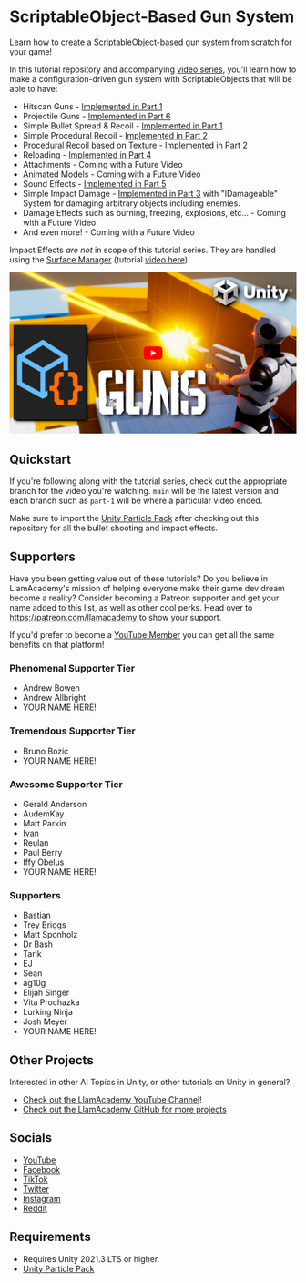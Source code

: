 # ScriptableObject-Based Gun System
Learn how to create a ScriptableObject-based gun system from scratch for your game! 

In this tutorial repository and accompanying [video series](https://www.youtube.com/watch?v=E-vIMamyORg&list=PLllNmP7eq6TQJjgKJ6FKcNFfRREe_L6to), you'll learn how to make a configuration-driven gun system with ScriptableObjects that will be able to have:
* Hitscan Guns - [Implemented in Part 1](https://www.youtube.com/watch?v=E-vIMamyORg&list=PLllNmP7eq6TQJjgKJ6FKcNFfRREe_L6to&index=1)
* Projectile Guns - [Implemented in Part 6](https://www.youtube.com/watch?v=RuW3IfolP-s&list=PLllNmP7eq6TQJjgKJ6FKcNFfRREe_L6to&index=6)
* Simple Bullet Spread & Recoil - [Implemented in Part 1](https://www.youtube.com/watch?v=E-vIMamyORg&list=PLllNmP7eq6TQJjgKJ6FKcNFfRREe_L6to&index=1).
* Simple Procedural Recoil - [Implemented in Part 2](https://www.youtube.com/watch?v=pwq7F5DeQnI&list=PLllNmP7eq6TQJjgKJ6FKcNFfRREe_L6to&index=2)
* Procedural Recoil based on Texture - [Implemented in Part 2](https://www.youtube.com/watch?v=pwq7F5DeQnI&list=PLllNmP7eq6TQJjgKJ6FKcNFfRREe_L6to&index=2)
* Reloading - [Implemented in Part 4](https://www.youtube.com/watch?v=Tn8RYWnEd94&list=PLllNmP7eq6TQJjgKJ6FKcNFfRREe_L6to&index=4)
* Attachments - Coming with a Future Video
* Animated Models - Coming with a Future Video
* Sound Effects - [Implemented in Part 5](https://www.youtube.com/watch?v=hV3BAw2c9Io&list=PLllNmP7eq6TQJjgKJ6FKcNFfRREe_L6to&index=5)
* Simple Impact Damage - [Implemented in Part 3](https://www.youtube.com/watch?v=6yvUmSxlGQo&list=PLllNmP7eq6TQJjgKJ6FKcNFfRREe_L6to&index=3) with "IDamageable" System for damaging arbitrary objects including enemies.
* Damage Effects such as burning, freezing, explosions, etc... - Coming with a Future Video
* And even more! - Coming with a Future Video

Impact Effects _are not_ in scope of this tutorial series. They are handled using the [Surface Manager](https://github.com/llamacademy/surface-manager) (tutorial [video here](https://youtu.be/kT2ZxjMuT_4)).

[![Youtube Tutorial](./Video%20Screenshot.jpg)](https://www.youtube.com/watch?v=E-vIMamyORg&list=PLllNmP7eq6TQJjgKJ6FKcNFfRREe_L6to)

## Quickstart
If you're following along with the tutorial series, check out the appropriate branch for the video you're watching. `main` will be the latest version and each branch such as `part-1` will be where a particular video ended.

Make sure to import the [Unity Particle Pack](https://assetstore.unity.com/packages/essentials/tutorial-projects/unity-particle-pack-127325) after checking out this repository for all the bullet shooting and impact effects.

## Supporters
Have you been getting value out of these tutorials? Do you believe in LlamAcademy's mission of helping everyone make their game dev dream become a reality? Consider becoming a Patreon supporter and get your name added to this list, as well as other cool perks.
Head over to https://patreon.com/llamacademy to show your support.

If you'd prefer to become a [YouTube Member](https://www.youtube.com/channel/UCnWm6pMD38R1E2vCAByGb6w/join) you can get all the same benefits on that platform!

### Phenomenal Supporter Tier
* Andrew Bowen
* Andrew Allbright
* YOUR NAME HERE!

### Tremendous Supporter Tier
* Bruno Bozic
* YOUR NAME HERE!

### Awesome Supporter Tier
* Gerald Anderson
* AudemKay
* Matt Parkin
* Ivan
* Reulan
* Paul Berry
* Iffy Obelus
* YOUR NAME HERE!

### Supporters
* Bastian
* Trey Briggs
* Matt Sponholz
* Dr Bash
* Tarik
* EJ
* Sean
* ag10g
* Elijah Singer
* Vita Prochazka
* Lurking Ninja
* Josh Meyer
* YOUR NAME HERE!

## Other Projects
Interested in other AI Topics in Unity, or other tutorials on Unity in general? 

* [Check out the LlamAcademy YouTube Channel](https://youtube.com/c/LlamAcademy)!
* [Check out the LlamAcademy GitHub for more projects](https://github.com/llamacademy)

## Socials
* [YouTube](https://youtube.com/c/LlamAcademy)
* [Facebook](https://facebook.com/LlamAcademyOfficial)
* [TikTok](https://www.tiktok.com/@llamacademy)
* [Twitter](https://twitter.com/TheLlamAcademy)
* [Instagram](https://www.instagram.com/llamacademy/)
* [Reddit](https://www.reddit.com/user/LlamAcademyOfficial)

## Requirements
* Requires Unity 2021.3 LTS or higher.
* [Unity Particle Pack](https://assetstore.unity.com/packages/essentials/tutorial-projects/unity-particle-pack-127325)
